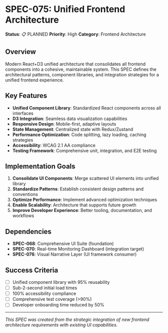 # SPEC-075: Unified Frontend Architecture

**Status**: 📋 PLANNED
**Priority**: High
**Category**: Frontend Architecture

## Overview

Modern React+D3 unified architecture that consolidates all frontend components into a cohesive, maintainable system. This SPEC defines the architectural patterns, component libraries, and integration strategies for a unified frontend experience.

## Key Features

- **Unified Component Library**: Standardized React components across all interfaces
- **D3 Integration**: Seamless data visualization capabilities
- **Responsive Design**: Mobile-first, adaptive layouts
- **State Management**: Centralized state with Redux/Zustand
- **Performance Optimization**: Code splitting, lazy loading, caching strategies
- **Accessibility**: WCAG 2.1 AA compliance
- **Testing Framework**: Comprehensive unit, integration, and E2E testing

## Implementation Goals

1. **Consolidate UI Components**: Merge scattered UI elements into unified library
2. **Standardize Patterns**: Establish consistent design patterns and conventions
3. **Optimize Performance**: Implement advanced optimization techniques
4. **Enable Scalability**: Architecture that supports future growth
5. **Improve Developer Experience**: Better tooling, documentation, and workflows

## Dependencies

- **SPEC-068**: Comprehensive UI Suite (foundation)
- **SPEC-070**: Real-time Monitoring Dashboard (integration target)
- **SPEC-076**: Visual Narrative Layer (UI framework consumer)

## Success Criteria

- [ ] Unified component library with 95% reusability
- [ ] Sub-2-second initial load times
- [ ] 100% accessibility compliance
- [ ] Comprehensive test coverage (>90%)
- [ ] Developer onboarding time reduced by 50%

---

*This SPEC was created from the strategic integration of new frontend architecture requirements with existing UI capabilities.*
